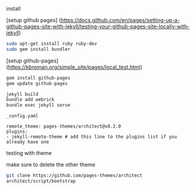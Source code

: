 
install

[setup github pages]
(https://docs.github.com/en/pages/setting-up-a-github-pages-site-with-jekyll/testing-your-github-pages-site-locally-with-jekyll)

```bash
sudo apt-get install ruby ruby-dev
sudo gem install bundler
```

[setup github-pages]
(https://kbroman.org/simple_site/pages/local_test.html)

```bash
gem install github-pages
gem update github-pages

jekyll build
bundle add webrick
bundle exec jekyll serve
```



`_config.yaml`
```
remote_theme: pages-themes/architect@v0.2.0
plugins:
- jekyll-remote-theme # add this line to the plugins list if you already have one
```

testing with theme

make sure to delete the other theme
```bash
git clone https://github.com/pages-themes/architect
architect/script/bootstrap
```